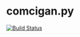 # comcigan.py
[![Build Status](https://travis-ci.com/Team-IF/comcigan.py.svg?branch=master)](https://travis-ci.com/Team-IF/comcigan.py)